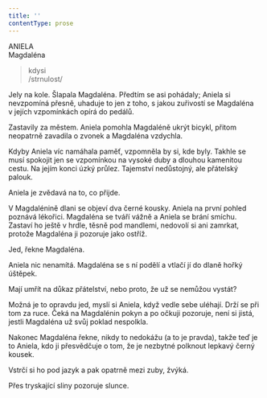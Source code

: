 ```yaml
---
title: ''
contentType: prose
---
```


ANIELA  
Magdaléna

> kdysi  
> /strnulost/

Jely na kole. Šlapala Magdaléna. Předtím se asi pohádaly; Aniela si nevzpomíná přesně, uhaduje to jen z toho, s jakou zuřivostí se Magdaléna v jejích vzpomínkách opírá do pedálů.

Zastavily za městem. Aniela pomohla Magdaléně ukrýt bicykl, přitom neopatrně zavadila o zvonek a Magdaléna vzdychla.

Kdyby Aniela víc namáhala paměť, vzpomněla by si, kde byly. Takhle se musí spokojit jen se vzpomínkou na vysoké duby a dlouhou kamenitou cestu. Na jejím konci úzký průlez. Tajemství nedůstojný, ale přátelský palouk.

Aniela je zvědavá na to, co přijde.

V Magdalénině dlani se objeví dva černé kousky. Aniela na první pohled poznává lékořici. Magdaléna se tváří vážně a Aniela se brání smíchu. Zastaví ho ještě v hrdle, těsně pod mandlemi, nedovolí si ani zamrkat, protože Magdaléna ji pozoruje jako ostříž.

Jed, řekne Magdaléna.

Aniela nic nenamítá. Magdaléna se s ní podělí a vtlačí jí do dlaně hořký úštěpek.

Mají umřít na důkaz přátelství, nebo proto, že už se nemůžou vystát?

Možná je to opravdu jed, myslí si Aniela, když vedle sebe uléhají. Drží se při tom za ruce. Čeká na Magdalénin pokyn a po očkuji pozoruje, není si jistá, jestli Magdaléna už svůj poklad nespolkla.

Nakonec Magdaléna řekne, nikdy to nedokážu (a to je pravda), takže teď je to Aniela, kdo ji přesvědčuje o tom, že je nezbytné polknout lepkavý černý kousek.

Vstrčí si ho pod jazyk a pak opatrně mezi zuby, žvýká.

Přes tryskající sliny pozoruje slunce.
